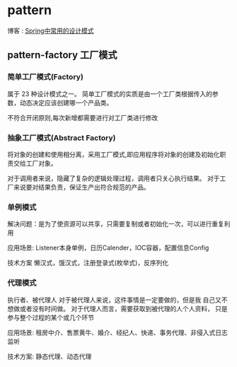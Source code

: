 # pattern
博客 : [Spring中常用的设计模式](https://blog.csdn.net/zhangmin2016/article/details/84778686
)
## pattern-factory 工厂模式 

### 简单工厂模式(Factory)

属于 23 种设计模式之一。 简单工厂模式的实质是由一个工厂类根据传入的参数，动态决定应该创建哪一个产品类。

不符合开闭原则,每次新增都需要进行对工厂类进行修改

### 抽象工厂模式(Abstract Factory)
将对象的创建和使用相分离，采用工厂模式,即应用程序将对象的创建及初始化职责交给工厂对象。

对于调用者来说，隐藏了复杂的逻辑处理过程，调用者只关心执行结果。 对于工厂来说要对结果负责，保证生产出符合规范的产品。

### 单例模式
解决问题：是为了使资源可以共享，只需要复制或者初始化一次，可以进行重复利用

应用场景: Listener本身单例，日历Calender，IOC容器，配置信息Config

技术方案 懒汉式，饿汉式，注册登录式(枚举式)，反序列化

### 代理模式
执行者、被代理人 对于被代理人来说，这件事情是一定要做的，但是我 自己又不想做或者没有时间做。 对于代理人而言，需要获取到被代理的人个人资料， 只是参与整个过程的某个或几个环节

应用场景: 租房中介、售票黄牛、婚介、经纪人、快递、事务代理、非侵入式日志监听

技术方案: 静态代理、动态代理